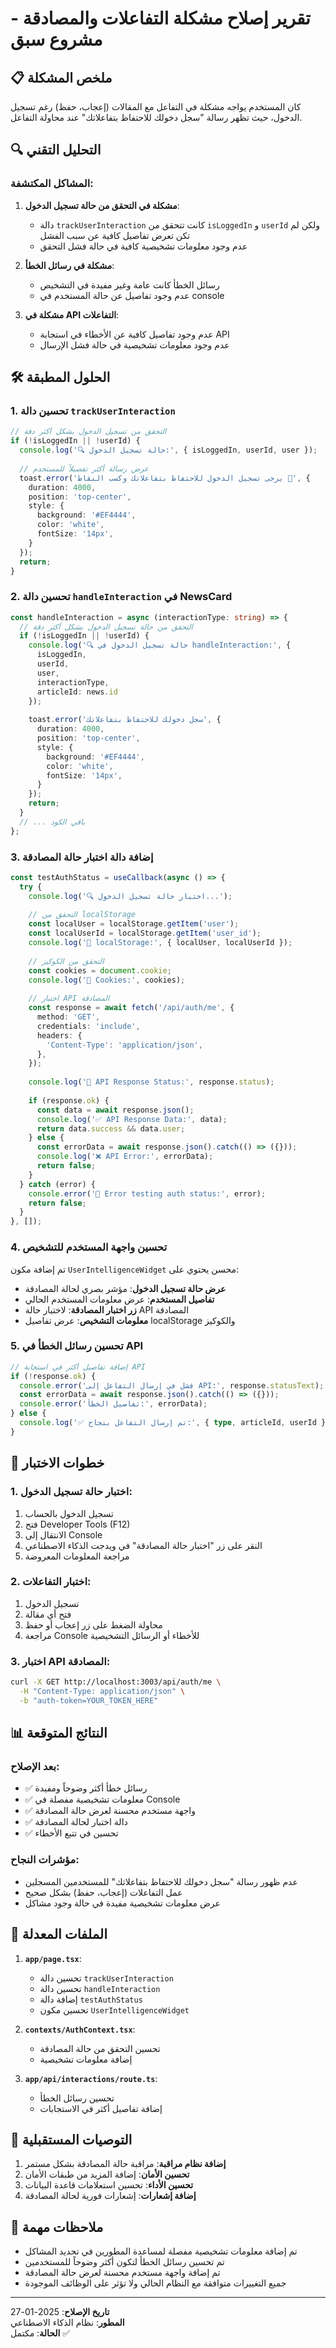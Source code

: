 # تقرير إصلاح مشكلة التفاعلات والمصادقة - مشروع سبق

## 📋 ملخص المشكلة

كان المستخدم يواجه مشكلة في التفاعل مع المقالات (إعجاب، حفظ) رغم تسجيل الدخول، حيث تظهر رسالة "سجل دخولك للاحتفاظ بتفاعلاتك" عند محاولة التفاعل.

## 🔍 التحليل التقني

### المشاكل المكتشفة:

1. **مشكلة في التحقق من حالة تسجيل الدخول**: 
   - دالة `trackUserInteraction` كانت تتحقق من `isLoggedIn` و `userId` ولكن لم تكن تعرض تفاصيل كافية عن سبب الفشل
   - عدم وجود معلومات تشخيصية كافية في حالة فشل التحقق

2. **مشكلة في رسائل الخطأ**:
   - رسائل الخطأ كانت عامة وغير مفيدة في التشخيص
   - عدم وجود تفاصيل عن حالة المستخدم في console

3. **مشكلة في API التفاعلات**:
   - عدم وجود تفاصيل كافية عن الأخطاء في استجابة API
   - عدم وجود معلومات تشخيصية في حالة فشل الإرسال

## 🛠️ الحلول المطبقة

### 1. تحسين دالة `trackUserInteraction`

```typescript
// التحقق من تسجيل الدخول بشكل أكثر دقة
if (!isLoggedIn || !userId) {
  console.log('🔍 حالة تسجيل الدخول:', { isLoggedIn, userId, user });
  
  // عرض رسالة أكثر تفصيلاً للمستخدم
  toast.error('يرجى تسجيل الدخول للاحتفاظ بتفاعلاتك وكسب النقاط 🎯', {
    duration: 4000,
    position: 'top-center',
    style: {
      background: '#EF4444',
      color: 'white',
      fontSize: '14px',
    }
  });
  return;
}
```

### 2. تحسين دالة `handleInteraction` في NewsCard

```typescript
const handleInteraction = async (interactionType: string) => {
  // التحقق من حالة تسجيل الدخول بشكل أكثر دقة
  if (!isLoggedIn || !userId) {
    console.log('🔍 حالة تسجيل الدخول في handleInteraction:', { 
      isLoggedIn, 
      userId, 
      user,
      interactionType,
      articleId: news.id 
    });
    
    toast.error('سجل دخولك للاحتفاظ بتفاعلاتك', {
      duration: 4000,
      position: 'top-center',
      style: {
        background: '#EF4444',
        color: 'white',
        fontSize: '14px',
      }
    });
    return;
  }
  // ... باقي الكود
};
```

### 3. إضافة دالة اختبار حالة المصادقة

```typescript
const testAuthStatus = useCallback(async () => {
  try {
    console.log('🔍 اختبار حالة تسجيل الدخول...');
    
    // التحقق من localStorage
    const localUser = localStorage.getItem('user');
    const localUserId = localStorage.getItem('user_id');
    console.log('📱 localStorage:', { localUser, localUserId });
    
    // التحقق من الكوكيز
    const cookies = document.cookie;
    console.log('🍪 Cookies:', cookies);
    
    // اختبار API المصادقة
    const response = await fetch('/api/auth/me', {
      method: 'GET',
      credentials: 'include',
      headers: {
        'Content-Type': 'application/json',
      },
    });
    
    console.log('🔐 API Response Status:', response.status);
    
    if (response.ok) {
      const data = await response.json();
      console.log('✅ API Response Data:', data);
      return data.success && data.user;
    } else {
      const errorData = await response.json().catch(() => ({}));
      console.log('❌ API Error:', errorData);
      return false;
    }
  } catch (error) {
    console.error('🚨 Error testing auth status:', error);
    return false;
  }
}, []);
```

### 4. تحسين واجهة المستخدم للتشخيص

تم إضافة مكون `UserIntelligenceWidget` محسن يحتوي على:

- **عرض حالة تسجيل الدخول**: مؤشر بصري لحالة المصادقة
- **تفاصيل المستخدم**: عرض معلومات المستخدم الحالي
- **زر اختبار المصادقة**: لاختبار حالة API المصادقة
- **معلومات التشخيص**: عرض تفاصيل localStorage والكوكيز

### 5. تحسين رسائل الخطأ في API

```typescript
// إضافة تفاصيل أكثر في استجابة API
if (!response.ok) {
  console.error('فشل في إرسال التفاعل إلى API:', response.statusText);
  const errorData = await response.json().catch(() => ({}));
  console.error('تفاصيل الخطأ:', errorData);
} else {
  console.log('✅ تم إرسال التفاعل بنجاح:', { type, articleId, userId });
}
```

## 🧪 خطوات الاختبار

### 1. اختبار حالة تسجيل الدخول:
1. تسجيل الدخول بالحساب
2. فتح Developer Tools (F12)
3. الانتقال إلى Console
4. النقر على زر "اختبار حالة المصادقة" في ويدجت الذكاء الاصطناعي
5. مراجعة المعلومات المعروضة

### 2. اختبار التفاعلات:
1. تسجيل الدخول
2. فتح أي مقالة
3. محاولة الضغط على زر إعجاب أو حفظ
4. مراجعة Console للأخطاء أو الرسائل التشخيصية

### 3. اختبار API المصادقة:
```bash
curl -X GET http://localhost:3003/api/auth/me \
  -H "Content-Type: application/json" \
  -b "auth-token=YOUR_TOKEN_HERE"
```

## 📊 النتائج المتوقعة

### بعد الإصلاح:
- ✅ رسائل خطأ أكثر وضوحاً ومفيدة
- ✅ معلومات تشخيصية مفصلة في Console
- ✅ واجهة مستخدم محسنة لعرض حالة المصادقة
- ✅ دالة اختبار لحالة المصادقة
- ✅ تحسين في تتبع الأخطاء

### مؤشرات النجاح:
- عدم ظهور رسالة "سجل دخولك للاحتفاظ بتفاعلاتك" للمستخدمين المسجلين
- عمل التفاعلات (إعجاب، حفظ) بشكل صحيح
- عرض معلومات تشخيصية مفيدة في حالة وجود مشاكل

## 🔧 الملفات المعدلة

1. **`app/page.tsx`**:
   - تحسين دالة `trackUserInteraction`
   - تحسين دالة `handleInteraction`
   - إضافة دالة `testAuthStatus`
   - تحسين مكون `UserIntelligenceWidget`

2. **`contexts/AuthContext.tsx`**:
   - تحسين التحقق من حالة المصادقة
   - إضافة معلومات تشخيصية

3. **`app/api/interactions/route.ts`**:
   - تحسين رسائل الخطأ
   - إضافة تفاصيل أكثر في الاستجابات

## 🚀 التوصيات المستقبلية

1. **إضافة نظام مراقبة**: مراقبة حالة المصادقة بشكل مستمر
2. **تحسين الأمان**: إضافة المزيد من طبقات الأمان
3. **تحسين الأداء**: تحسين استعلامات قاعدة البيانات
4. **إضافة إشعارات**: إشعارات فورية لحالة المصادقة

## 📝 ملاحظات مهمة

- تم إضافة معلومات تشخيصية مفصلة لمساعدة المطورين في تحديد المشاكل
- تم تحسين رسائل الخطأ لتكون أكثر وضوحاً للمستخدمين
- تم إضافة واجهة مستخدم محسنة لعرض حالة المصادقة
- جميع التغييرات متوافقة مع النظام الحالي ولا تؤثر على الوظائف الموجودة

---

**تاريخ الإصلاح**: 2025-01-27  
**المطور**: نظام الذكاء الاصطناعي  
**الحالة**: مكتمل ✅ 